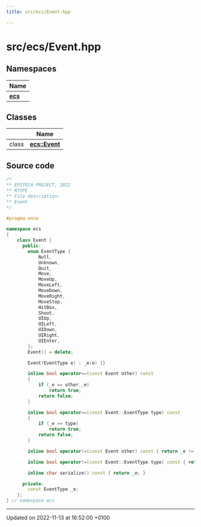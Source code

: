 ```yaml
---
title: src/ecs/Event.hpp

---
```


# src/ecs/Event.hpp



## Namespaces

| Name           |
| -------------- |
| **[ecs](Namespaces/namespaceecs.md)**  |

## Classes

|                | Name           |
| -------------- | -------------- |
| class | **[ecs::Event](Classes/classecs_1_1_event.md)**  |




## Source code

```cpp
/*
** EPITECH PROJECT, 2022
** RTYPE
** File description:
** Event
*/

#pragma once

namespace ecs
{
    class Event {
      public:
        enum EventType {
            Null,
            Unknown,
            Quit,
            Move,
            MoveUp,
            MoveLeft,
            MoveDown,
            MoveRight,
            MoveStop,
            HitBox,
            Shoot,
            UIUp,
            UILeft,
            UIDown,
            UIRight,
            UIEnter,
        };
        Event() = delete;

        Event(EventType e) : _e(e) {}

        inline bool operator==(const Event other) const
        {
            if (_e == other._e)
                return true;
            return false;
        }

        inline bool operator==(const Event::EventType type) const
        {
            if (_e == type)
                return true;
            return false;
        }

        inline bool operator!=(const Event other) const { return _e != other._e; };

        inline bool operator!=(const Event::EventType type) const { return _e != type; };

        inline char serialize() const { return _e; }

      private:
        const EventType _e;
    };
} // namespace ecs
```


-------------------------------

Updated on 2022-11-13 at 16:52:00 +0100
